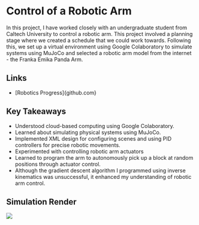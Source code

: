 # Control of a Robotic Arm

In this project, I have worked closely with an undergraduate student from Caltech University to control a robotic arm. This project involved a planning stage where we created a schedule that we could work towards. Following this, we set up a virtual environment using Google Colaboratory to simulate systems using MuJoCo and selected a robotic arm model from the internet - the Franka Emika Panda Arm. 

## Links

- [Robotics Progress]{github.com}

## Key Takeaways

- Understood cloud-based computing using Google Colaboratory.
- Learned about simulating physical systems using MuJoCo.
- Implemented XML design for configuring scenes and using PID controllers for precise robotic movements.
- Experimented with controlling robotic arm actuators
- Learned to program the arm to autonomously pick up a
block at random positions through actuator control.
- Although the gradient descent algorithm I programmed using inverse kinematics was unsuccessful, it enhanced my understanding of robotic arm control.

## Simulation Render

<img src="renders/download_11.mp4">